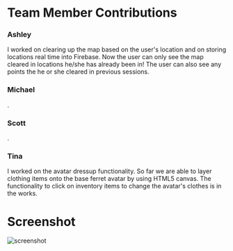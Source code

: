 # Team Member Contributions #

### Ashley ###
I worked on clearing up the map based on the user's location and on storing locations real time into Firebase. Now the user can only see the map cleared in locations he/she has already been in! The user can also see any points the he or she cleared in previous sessions.

### Michael ###
.

### Scott ###
.

### Tina ###
I worked on the avatar dressup functionality. So far we are able to layer clothing items onto the base ferret avatar by using HTML5 canvas. The functionality to click on inventory items to change the avatar's clothes is in the works.

# Screenshot #
![screenshot](/images/milestone/TODO)
